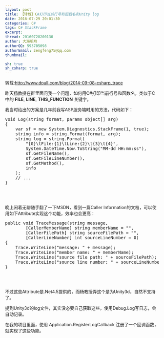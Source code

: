 ```yaml
---
layout: post
title: 【转载】C#打印当前行号和函数名和Unity log
date: 2016-07-29 20:01:30
categories: C#
tags: C# StackFrame 
excerpt:
thread: 20160728200130
author: 大海明月
authorQQ: 593705098
authorEmail: zengfeng75@qq.com
thumbnail:

sh: true
sh_csharp: true
---
```



<p>转载:<a href="http://www.dpull.com/blog/2014-09-08-csharp_trace" targets="_blank">http://www.dpull.com/blog/2014-09-08-csharp_trace</a> </p>

昨天杨教授在群里面问我一个问题，如何用C#打印当前行号和函数名，类似于C中的 __FILE__, __LINE__, __THIS_FUNCTION__ 关键字。 <br>

我当时给出的方案是几年前我写ASP服务端时用的方法，代码如下：


<pre class="brush: csharp; ">
void Log(string format, params object[] arg)
{
	var sf = new System.Diagnostics.StackFrame(1, true);
	string info = string.Format(format, arg);
	string log = string.Format(
		"{0}\tFile:{1}\tLine:{2}\t{3}\t{4}",
		System.DateTime.Now.ToString("MM-dd HH:mm:ss"), 
		sf.GetFileName(), 
		sf.GetFileLineNumber(), 
		sf.GetMethod(), 
		info
	);
	// ...
}
</pre>

<br><br>

晚上闲着无聊随手翻了一下MSDN，看到一篇Caller Information的文档，可以使用如下Attribute实现这个功能，效率也会更高：

<pre class="brush: csharp; ">
public void TraceMessage(string message,
        [CallerMemberName] string memberName = "",
        [CallerFilePath] string sourceFilePath = "",
        [CallerLineNumber] int sourceLineNumber = 0)
{
    Trace.WriteLine("message: " + message);
    Trace.WriteLine("member name: " + memberName);
    Trace.WriteLine("source file path: " + sourceFilePath);
    Trace.WriteLine("source line number: " + sourceLineNumber);
}
</pre>

<br><br>
<p>不过这些Attribute是.Net4.5提供的，而杨教授弄这个是为Unity3d，自然不支持了。</p>

<p>提到Unity3d的log文件，其实没必要自己获取这些，使用Debug.Log写日志，会自动记录。 </p>

<p>在我的项目里面，使用 Application.RegisterLogCallback 注册了一个回调函数，就实现了这些功能。 </p>
<br><br>